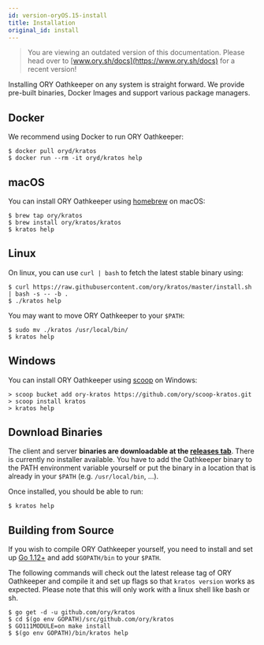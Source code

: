 ```yaml
---
id: version-oryOS.15-install
title: Installation
original_id: install
---
```


> You are viewing an outdated version of this documentation. Please head over
> to [www.ory.sh/docs](https://www.ory.sh/docs) for a recent version!

Installing ORY Oathkeeper on any system is straight forward. We provide
pre-built binaries, Docker Images and support various package managers.

## Docker

We recommend using Docker to run ORY Oathkeeper:

```shell
$ docker pull oryd/kratos
$ docker run --rm -it oryd/kratos help
```

## macOS

You can install ORY Oathkeeper using [homebrew](https://brew.sh/) on macOS:

```shell
$ brew tap ory/kratos
$ brew install ory/kratos/kratos
$ kratos help
```

## Linux

On linux, you can use `curl | bash` to fetch the latest stable binary using:

```shell
$ curl https://raw.githubusercontent.com/ory/kratos/master/install.sh | bash -s -- -b .
$ ./kratos help
```

You may want to move ORY Oathkeeper to your `$PATH`:

```shell
$ sudo mv ./kratos /usr/local/bin/
$ kratos help
```

## Windows

You can install ORY Oathkeeper using [scoop](https://scoop.sh) on Windows:

```shell
> scoop bucket add ory-kratos https://github.com/ory/scoop-kratos.git
> scoop install kratos
> kratos help
```

## Download Binaries

The client and server **binaries are downloadable at the
[releases tab](https://github.com/ory/kratos/releases)**. There is currently no
installer available. You have to add the Oathkeeper binary to the PATH
environment variable yourself or put the binary in a location that is already in
your `$PATH` (e.g. `/usr/local/bin`, ...).

Once installed, you should be able to run:

```shell
$ kratos help
```

## Building from Source

If you wish to compile ORY Oathkeeper yourself, you need to install and set up
[Go 1.12+](https://golang.org/) and add `$GOPATH/bin` to your `$PATH`.

The following commands will check out the latest release tag of ORY Oathkeeper
and compile it and set up flags so that `kratos version` works as expected.
Please note that this will only work with a linux shell like bash or sh.

```shell
$ go get -d -u github.com/ory/kratos
$ cd $(go env GOPATH)/src/github.com/ory/kratos
$ GO111MODULE=on make install
$ $(go env GOPATH)/bin/kratos help
```
